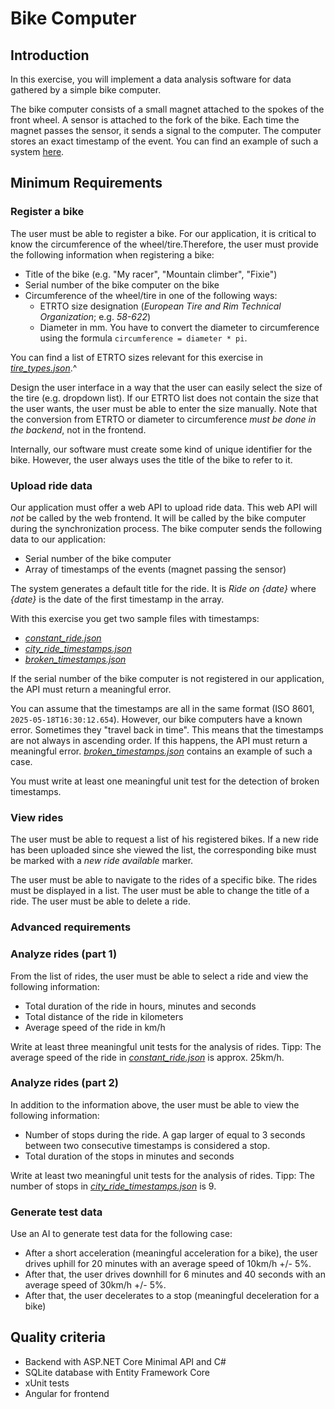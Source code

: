 # Bike Computer

## Introduction

In this exercise, you will implement a data analysis software for data gathered by a simple bike computer.

The bike computer consists of a small magnet attached to the spokes of the front wheel. A sensor is attached to the fork of the bike. Each time the magnet passes the sensor, it sends a signal to the computer. The computer stores an exact timestamp of the event. You can find an example of such a system [here](https://support.polar.com/e_manuals/Speed_Sensor_BT_Smart/Polar_Speed_Sensor_BT_Smart_accessory_manual_English/content/installing_the_speed_sensor.htm).

## Minimum Requirements

### Register a bike

The user must be able to register a bike. For our application, it is critical to know the circumference of the wheel/tire.Therefore, the user must provide the following information when registering a bike:

* Title of the bike (e.g. "My racer", "Mountain climber", "Fixie")
* Serial number of the bike computer on the bike
* Circumference of the wheel/tire in one of the following ways:
  * ETRTO size designation (_European Tire and Rim Technical Organization_; e.g. _58-622_)
  * Diameter in mm. You have to convert the diameter to circumference using the formula `circumference = diameter * pi`.

You can find a list of ETRTO sizes relevant for this exercise in [*tire_types.json*](./tire_types.json).^

Design the user interface in a way that the user can easily select the size of the tire (e.g. dropdown list). If our ETRTO list does not contain the size that the user wants, the user must be able to enter the size manually. Note that the conversion from ETRTO or diameter to circumference *must be done in the backend*, not in the frontend.

Internally, our software must create some kind of unique identifier for the bike. However, the user always uses the title of the bike to refer to it.

### Upload ride data

Our application must offer a web API to upload ride data. This web API will *not* be called by the web frontend. It will be called by the bike computer during the synchronization process. The bike computer sends the following data to our application:

* Serial number of the bike computer
* Array of timestamps of the events (magnet passing the sensor)

The system generates a default title for the ride. It is _Ride on {date}_ where _{date}_ is the date of the first timestamp in the array.

With this exercise you get two sample files with timestamps:

* [*constant_ride.json*](./constant_ride.json)
* [*city_ride_timestamps.json*](./city_ride_timestamps.json)
* [*broken_timestamps.json*](./broken_timestamps.json)

If the serial number of the bike computer is not registered in our application, the API must return a meaningful error.

You can assume that the timestamps are all in the same format (ISO 8601, `2025-05-18T16:30:12.654`). However, our bike computers have a known error. Sometimes they "travel back in time". This means that the timestamps are not always in ascending order. If this happens, the API must return a meaningful error. [*broken_timestamps.json*](./broken_timestamps.json) contains an example of such a case.

You must write at least one meaningful unit test for the detection of broken timestamps.

### View rides

The user must be able to request a list of his registered bikes. If a new ride has been uploaded since she viewed the list, the corresponding bike must be marked with a _new ride available_ marker.

The user must be able to navigate to the rides of a specific bike. The rides must be displayed in a list. The user must be able to change the title of a ride. The user must be able to delete a ride.

### Advanced requirements

### Analyze rides (part 1)

From the list of rides, the user must be able to select a ride and view the following information:

* Total duration of the ride in hours, minutes and seconds
* Total distance of the ride in kilometers
* Average speed of the ride in km/h

Write at least three meaningful unit tests for the analysis of rides. Tipp: The average speed of the ride in [*constant_ride.json*](./constant_ride.json) is approx. 25km/h. 

### Analyze rides (part 2)

In addition to the information above, the user must be able to view the following information:

* Number of stops during the ride. A gap larger of equal to 3 seconds between two consecutive timestamps is considered a stop.
* Total duration of the stops in minutes and seconds

Write at least two meaningful unit tests for the analysis of rides. Tipp: The number of stops in [*city_ride_timestamps.json*](./city_ride_timestamps.json) is 9.

### Generate test data

Use an AI to generate test data for the following case:

* After a short acceleration (meaningful acceleration for a bike), the user drives uphill for 20 minutes with an average speed of 10km/h +/- 5%.
* After that, the user drives downhill for 6 minutes and 40 seconds with an average speed of 30km/h +/- 5%.
* After that, the user decelerates to a stop (meaningful deceleration for a bike)

## Quality criteria

* Backend with ASP.NET Core Minimal API and C#
* SQLite database with Entity Framework Core
* xUnit tests
* Angular for frontend
